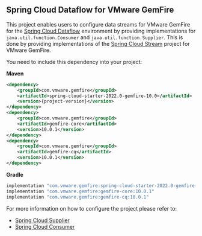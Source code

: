 ## Spring Cloud Dataflow for VMware GemFire

This project enables users to configure data streams for VMware GemFire for the [Spring Cloud Dataflow](https://spring.io/projects/spring-cloud-dataflow) environment by providing implementations for `java.util.function.Consumer` and `java.util.function.Supplier`. This is done by providing implementations of the [Spring Cloud Stream](https://spring.io/projects/spring-cloud-stream) project for VMware GemFire.


You need to include this dependency into your project:

**Maven**
```xml
<dependency>
    <groupId>com.vmware.gemfire</groupId>
    <artifactId>spring-cloud-starter-2022.0-gemfire-10.0</artifactId>
    <version>{project-version}</version>
</dependency>
<dependency>
    <groupId>com.vmware.gemfire</groupId>
    <artifactId>gemfire-core</artifactId>
    <version>10.0.1</version>
</dependency>
<dependency>
    <groupId>com.vmware.gemfire</groupId>
    <artifactId>gemfire-cq</artifactId>
    <version>10.0.1</version>
</dependency>
```

**Gradle**
```groovy
implementation "com.vmware.gemfire:spring-cloud-starter-2022.0-gemfire-10.0:{project-version}"
implementation "com.vmware.gemfire:gemfire-core:10.0.1"
implementation "com.vmware.gemfire:gemfire-cq:10.0.1"
```

For more information on how to configure the project please refer to:
* [Spring Cloud Supplier](spring-cloud-supplier-gemfire/README.md)
* [Spring Cloud Consumer](spring-cloud-consumer-gemfire/README.md)
